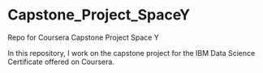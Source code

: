 # Capstone_Project_SpaceY
Repo for Coursera Capstone Project Space Y

In this repository, I work on the capstone project for the IBM Data Science Certificate offered on Coursera. 
